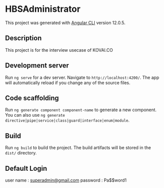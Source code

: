 # HBSAdministrator

This project was generated with [Angular CLI](https://github.com/angular/angular-cli) version 12.0.5.

## Description

This project is for the interview usecase of KOVAI.CO

## Development server

Run `ng serve` for a dev server. Navigate to `http://localhost:4200/`. The app will automatically reload if you change any of the source files.

## Code scaffolding

Run `ng generate component component-name` to generate a new component. You can also use `ng generate directive|pipe|service|class|guard|interface|enum|module`.

## Build

Run `ng build` to build the project. The build artifacts will be stored in the `dist/` directory.

## Default Login

user name : superadmin@gmail.com
password : Pa$$word1
